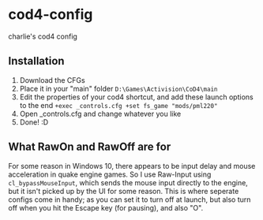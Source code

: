 # cod4-config
charlie's cod4 config

## Installation
1. Download the CFGs
2. Place it in your "main" folder 
    `D:\Games\Activision\CoD4\main`
3. Edit the properties of your cod4 shortcut, and add these launch options to the end 
    `+exec _controls.cfg +set fs_game "mods/pml220"`
4. Open _controls.cfg and change whatever you like
5. Done! :D

## What RawOn and RawOff are for
For some reason in Windows 10, there appears to be input delay and mouse acceleration in quake engine games.
So I use Raw-Input using `cl_bypassMouseInput`, which sends the mouse input directly to the engine, but it isn't picked up by the UI for some reason.
This is where seperate configs come in handy; as you can set it to turn off at launch, but also turn off when you hit the Escape key (for pausing), and also "O".
